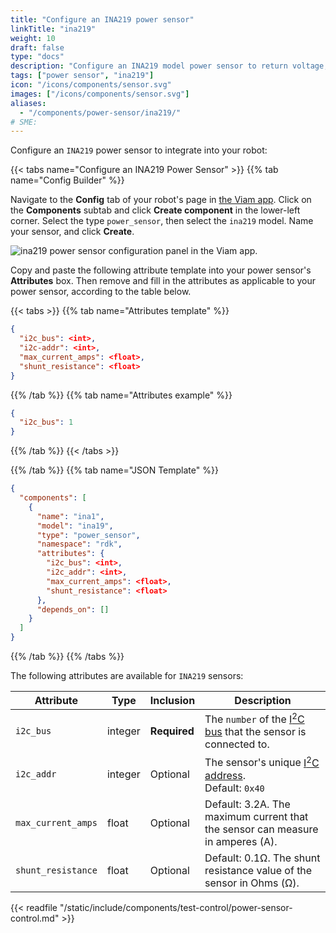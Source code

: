 ```yaml
---
title: "Configure an INA219 power sensor"
linkTitle: "ina219"
weight: 10
draft: false
type: "docs"
description: "Configure an INA219 model power sensor to return voltage, current, and power readings."
tags: ["power sensor", "ina219"]
icon: "/icons/components/sensor.svg"
images: ["/icons/components/sensor.svg"]
aliases:
  - "/components/power-sensor/ina219/"
# SME:
---
```


Configure an `INA219` power sensor to integrate into your robot:

{{< tabs name="Configure an INA219 Power Sensor" >}}
{{% tab name="Config Builder" %}}

Navigate to the **Config** tab of your robot's page in [the Viam app](https://app.viam.com).
Click on the **Components** subtab and click **Create component** in the lower-left corner.
Select the type `power_sensor`, then select the `ina219` model.
Name your sensor, and click **Create**.

![ina219 power sensor configuration panel in the Viam app.](/build/configure/components/power-sensor/ina219-config-builder.png)

Copy and paste the following attribute template into your power sensor's **Attributes** box.
Then remove and fill in the attributes as applicable to your power sensor, according to the table below.

{{< tabs >}}
{{% tab name="Attributes template" %}}

```json {class="line-numbers linkable-line-numbers"}
{
  "i2c_bus": <int>,
  "i2c-addr": <int>,
  "max_current_amps": <float>,
  "shunt_resistance": <float>
}
```

{{% /tab %}}
{{% tab name="Attributes example" %}}

```json {class="line-numbers linkable-line-numbers"}
{
  "i2c_bus": 1
}
```

{{% /tab %}}
{{< /tabs >}}

{{% /tab %}}
{{% tab name="JSON Template" %}}

```json {class="line-numbers linkable-line-numbers"}
{
  "components": [
    {
      "name": "ina1",
      "model": "ina19",
      "type": "power_sensor",
      "namespace": "rdk",
      "attributes": {
        "i2c_bus": <int>,
        "i2c_addr": <int>,
        "max_current_amps": <float>,
        "shunt_resistance": <float>
      },
      "depends_on": []
    }
  ]
}
```

{{% /tab %}}
{{% /tabs %}}

The following attributes are available for `INA219` sensors:

<!-- prettier-ignore -->
| Attribute | Type | Inclusion | Description |
| --------- | -----| --------- | ----------- |
| `i2c_bus` | integer | **Required** | The `number` of the [I<sup>2</sup>C bus](/build/configure/components/board/#i2cs) that the sensor is connected to. |
| `i2c_addr` | integer | Optional | The sensor's unique [I<sup>2</sup>C address](https://learn.adafruit.com/i2c-addresses/overview). <br>Default: `0x40`
| `max_current_amps` | float | Optional | Default: 3.2A. The maximum current that the sensor can measure in amperes (A).
| `shunt_resistance` | float | Optional | Default: 0.1Ω. The shunt resistance value of the sensor in Ohms (Ω).

{{< readfile "/static/include/components/test-control/power-sensor-control.md" >}}
